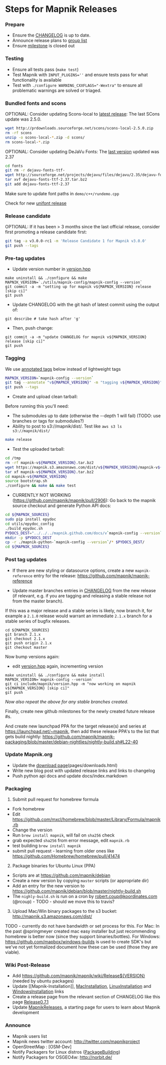 # Steps for Mapnik Releases
    
### Prepare
    
- Ensure the [CHANGELOG](https://github.com/mapnik/mapnik/blob/master/CHANGELOG.md) is up to date.
- Announce release plans to [group list](http://groups.google.com/group/mapnik)
- Ensure [milestone](https://github.com/mapnik/mapnik/milestones) is closed out

### Testing

- Ensure all tests pass (`make test`)
- Test Mapnik with `INPUT_PLUGINS=''` and ensure tests pass for what functionality is available
- Test with `./configure WARNING_CXXFLAGS="-Wextra"` to ensure all problematic warnings are solved or triaged.

### Bundled fonts and scons

OPTIONAL: Consider updating Scons-local to [latest release](http://www.scons.org/download.php): The last SCons update was 2.5.0.
    
```sh
wget http://prdownloads.sourceforge.net/scons/scons-local-2.5.0.zip
rm -rf scons
unzip -o scons-local-*.zip -d scons/
rm scons-local-*.zip
```

OPTIONAL: Consider updating DeJaVu Fonts: The [last version](http://dejavu-fonts.org/wiki/Download) updated was 2.37

```sh
cd fonts
git rm -r dejavu-fonts-ttf-
wget http://sourceforge.net/projects/dejavu/files/dejavu/2.35/dejavu-fonts-ttf-2.37.tar.bz2
tar xvf dejavu-fonts-ttf-2.37.tar.bz2
git add dejavu-fonts-ttf-2.37
```
Make sure to update font paths in `demo/c++/rundemo.cpp` 

Check for new [unifont release](http://unifoundry.com/unifont.html)

### Release candidate

OPTIONAL: If it has been > 3 months since the last official release, consider first promoting a release candidate first:

```sh
git tag -a v3.0.0-rc1 -m 'Release Candidate 1 for Mapnik v3.0.0'
git push --tags
```

### Pre-tag updates

  * Update version number in [version.hpp](https://github.com/mapnik/mapnik/blob/master/include/mapnik/version.hpp)

```
make uninstall && ./configure && make
MAPNIK_VERSION=`./utils/mapnik-config/mapnik-config --version`
git commit -a -m "setting up for mapnik v${MAPNIK_VERSION} release [skip ci]" 
git push
```

  * Update CHANGELOG with the git hash of latest commit using the output of:

```
git describe # take hash after 'g'
```

  * Then, push change:

```
git commit -a -m "update CHANGELOG for mapnik v${MAPNIK_VERSION} release [skip ci]"
git push
```

### Tagging

We use [annotated tags](http://stackoverflow.com/questions/4971746/why-should-i-care-about-lightweight-vs-annotated-tags/4971817#4971817) below instead of lightweight tags

```sh
MAPNIK_VERSION=`mapnik-config --version`
git tag --annotate "v${MAPNIK_VERSION}" -m "tagging v${MAPNIK_VERSION}"
git push --tags
```

* Create and upload clean tarball:

Before running this you'll need:

 - The submodules up to date (otherwise the --depth 1 will fail) (TODO: use branches or tags for submodules?)
 - Ability to post to s3://mapnik/dist/. Test like `aws s3 ls s3://mapnik/dist/`

```sh
make release
```

* Test the uploaded tarball:

```sh
cd /tmp
rm -rf mapnik-v${MAPNIK_VERSION}.tar.bz2
wget https://mapnik.s3.amazonaws.com/dist/v${MAPNIK_VERSION}/mapnik-v${MAPNIK_VERSION}.tar.bz2
tar xf mapnik-v${MAPNIK_VERSION}.tar.bz2
cd mapnik-v${MAPNIK_VERSION}
source bootstrap.sh
./configure && make && make test
```

* CURRENTLY NOT WORKING (https://github.com/mapnik/mapnik/pull/2906): Go back to the mapnik source checkout and generate Python API docs:

```sh
cd ${MAPNIK_SOURCES}
sudo pip install epydoc
cd utils/epydoc_config
./build_epydoc.sh
PYDOCS_DEST="../../../mapnik.github.com/docs/v`mapnik-config --version`/api/python/"
mkdir -p $PYDOCS_DEST
cp -r ./mapnik-python-`mapnik-config --version`/* $PYDOCS_DEST/
cd ${MAPNIK_SOURCES}
```

### Post tag updates

* If there are new styling or datasource options, create a new `mapnik-reference` entry for the release: https://github.com/mapnik/mapnik-reference

* Update master branches entries in [CHANGELOG](https://github.com/mapnik/mapnik/blob/master/CHANGELOG.md) from the new release (if relevant, e.g. if you are tagging and releasing a stable release not from the master branch).

If this was a major release and a stable series is likely, now branch it, for example a `2.1.0` release would warrant an immediate `2.1.x` branch for a stable series of bugfix releases.

```
cd ${MAPNIK_SOURCES}
git branch 2.1.x
git checkout 2.1.x
git push origin 2.1.x
git checkout master
```

Now bump versions again:

   * edit [version.hpp](https://github.com/mapnik/mapnik/blob/master/include/mapnik/version.hpp) again, incrementing version

```
make uninstall && ./configure && make install
MAPNIK_VERSION=`mapnik-config --version`
git ci include/mapnik/version.hpp -m "now working on mapnik v${MAPNIK_VERSION} [skip ci]"
git push
```

_Now also repeat the above for any stable branches created._

Finally, create new github milestones for the newly created future release #s.

And create new launchpad PPA for the target release(s) and series at https://launchpad.net/~mapnik, then add these release PPA's to the list that gets build nightly: https://github.com/mapnik/mapnik-packaging/blob/master/debian-nightlies/nightly-build.sh#L22-40

### Update Mapnik.org

* Update the [download page](http://mapnik.org/download/)(pages/downloads.html)
* Write new blog post with updated release links and links to changelog
* Push python api docs and update docs/index.markdown
    
### Packaging

1) Submit pull request for homebrew formula

 - Fork homebrew
 - Edit https://github.com/mxcl/homebrew/blob/master/Library/Formula/mapnik.rb
 - Change the version
 - Run `brew install mapnik`, will fail on `sha256` check
 - grab expected `sha256` from error message, edit `mapnik.rb`
 - test building `brew install mapnik`
 - submit pull request - learning from older ones like https://github.com/Homebrew/homebrew/pull/41474
   
2) Package binaries for Ubuntu Linux (PPA)

 - Scripts are at https://github.com/mapnik/debian
 - Create a new version by copying `master` scripts (or appropriate dir)
 - Add an entry for the new version to https://github.com/mapnik/debian/blob/master/nightly-build.sh
 - The `nighly-build.sh` is run on a cron by robert.coup@koordinates.com (@rcoup) - TODO - should we move this to travis?

3) Upload Mac/Win binary packages to the s3 bucket: <http://mapnik.s3.amazonaws.com/dist/>

TODO - currently do not have bandwidth or set process for this. For Mac: In the past @springmeyer created mac easy installer but just recommending homebrew is better now (since they support binaries/bottles). For Windows: https://github.com/mapbox/windows-builds is used to create SDK's but we've not yet formalized document how these can be used (those they are viable).

### Wiki Post-Release

* Add https://github.com/mapnik/mapnik/wiki/Release${VERSION} (needed by ubuntu packages)
* Update [[Mapnik-Installation]], [MacInstallation](MacInstallation), [LinuxInstallation](https://github.com/mapnik/mapnik/wiki/LinuxInstallation) and [WindowsInstallation](WindowsInstallation) links
* Create a release page from the relevant section of CHANGELOG like this page [Release0.7.1](Release0.7.1)
* Update [MapnikReleases](MapnikReleases), a starting page for users to learn about Mapnik development
    
### Announce
    
* Mapnik users list
* Mapnik news twitter account: http://twitter.com/mapnikproject
* OpenStreetMap : [OSM-Dev]
* Notify Packagers for Linux distros ([PackageBuilding](PackageBuilding))
* Notify Packagers for OSGEO4w: http://norbit.de/